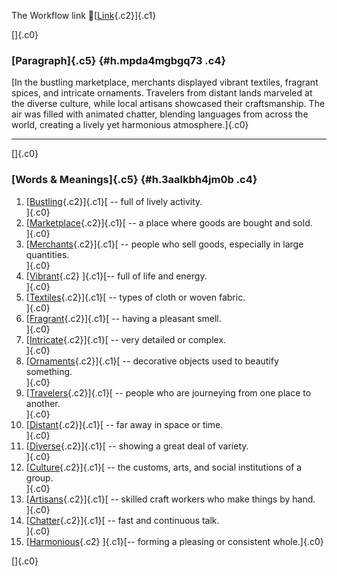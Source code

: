 The Workflow link
👏[[Link](https://www.google.com/url?q=http://www.google.com&sa=D&source=editors&ust=1758781300586141&usg=AOvVaw08_rYkcNsNENcgJwxeHmbs){.c2}]{.c1}

[]{.c0}

### [Paragraph]{.c5} {#h.mpda4mgbgq73 .c4}

[In the bustling marketplace, merchants displayed vibrant textiles,
fragrant spices, and intricate ornaments. Travelers from distant lands
marveled at the diverse culture, while local artisans showcased their
craftsmanship. The air was filled with animated chatter, blending
languages from across the world, creating a lively yet harmonious
atmosphere.]{.c0}

------------------------------------------------------------------------

[]{.c0}

### [Words & Meanings]{.c5} {#h.3aalkbh4jm0b .c4}

1.  [[Bustling](https://www.google.com/url?q=http://www.google.com&sa=D&source=editors&ust=1758781300586890&usg=AOvVaw3VQjx4yz-5FlDNtEQOusVy){.c2}]{.c1}[ --
    full of lively activity.\
    ]{.c0}
2.  [[Marketplace](https://www.google.com/url?q=http://www.google.com&sa=D&source=editors&ust=1758781300587088&usg=AOvVaw1tWViCTOzyavT6eaNGoPi-){.c2}]{.c1}[ --
    a place where goods are bought and sold.\
    ]{.c0}
3.  [[Merchants](https://www.google.com/url?q=http://www.google.com&sa=D&source=editors&ust=1758781300587232&usg=AOvVaw2JIMfPvXVfKu8T-1BkjtF9){.c2}]{.c1}[ --
    people who sell goods, especially in large quantities.\
    ]{.c0}
4.  [[Vibrant](https://www.google.com/url?q=http://www.google.com&sa=D&source=editors&ust=1758781300587381&usg=AOvVaw0w6WgPXnEnliQVkx1QN6FT){.c2}
    ]{.c1}[-- full of life and energy.\
    ]{.c0}
5.  [[Textiles](https://www.google.com/url?q=http://www.google.com&sa=D&source=editors&ust=1758781300587502&usg=AOvVaw3qzyqHROCqtdMiBkWBvyi2){.c2}]{.c1}[ --
    types of cloth or woven fabric.\
    ]{.c0}
6.  [[Fragrant](https://www.google.com/url?q=http://www.google.com&sa=D&source=editors&ust=1758781300587623&usg=AOvVaw02sOEenKrCc631I-UEc5aC){.c2}]{.c1}[ --
    having a pleasant smell.\
    ]{.c0}
7.  [[Intricate](https://www.google.com/url?q=http://www.google.com&sa=D&source=editors&ust=1758781300587742&usg=AOvVaw2efnp5KjXM0SOR-DrHvfFQ){.c2}]{.c1}[ --
    very detailed or complex.\
    ]{.c0}
8.  [[Ornaments](https://www.google.com/url?q=http://www.google.com&sa=D&source=editors&ust=1758781300587863&usg=AOvVaw0yLpc5SYmyH5JTITuTbbjH){.c2}]{.c1}[ --
    decorative objects used to beautify something.\
    ]{.c0}
9.  [[Travelers](https://www.google.com/url?q=http://www.google.com&sa=D&source=editors&ust=1758781300587999&usg=AOvVaw31Y_fBU-NGiWwPXnFaPriy){.c2}]{.c1}[ --
    people who are journeying from one place to another.\
    ]{.c0}
10. [[Distant](https://www.google.com/url?q=http://www.google.com&sa=D&source=editors&ust=1758781300588147&usg=AOvVaw3OoWg9B9yCiSIgawBNacB4){.c2}]{.c1}[ --
    far away in space or time.\
    ]{.c0}
11. [[Diverse](https://www.google.com/url?q=http://www.google.com&sa=D&source=editors&ust=1758781300588260&usg=AOvVaw0Ik6BkLhgLmVMPQuTT_plv){.c2}]{.c1}[ --
    showing a great deal of variety.\
    ]{.c0}
12. [[Culture](https://www.google.com/url?q=http://www.google.com&sa=D&source=editors&ust=1758781300588377&usg=AOvVaw3b3VlbTUq5iqq8EXUI2YDZ){.c2}]{.c1}[ --
    the customs, arts, and social institutions of a group.\
    ]{.c0}
13. [[Artisans](https://www.google.com/url?q=http://www.google.com&sa=D&source=editors&ust=1758781300588523&usg=AOvVaw3m1n0yAH3JD7ASWqAaLfzi){.c2}]{.c1}[ --
    skilled craft workers who make things by hand.\
    ]{.c0}
14. [[Chatter](https://www.google.com/url?q=http://www.google.com&sa=D&source=editors&ust=1758781300588658&usg=AOvVaw1qXUMI6lEBt5e27tw7oxBm){.c2}]{.c1}[ --
    fast and continuous talk.\
    ]{.c0}
15. [[Harmonious](https://www.google.com/url?q=http://www.google.com&sa=D&source=editors&ust=1758781300588772&usg=AOvVaw3YMRhBr-OOGhwsOI3WTgww){.c2}
    ]{.c1}[-- forming a pleasing or consistent whole.]{.c0}

[]{.c0}
